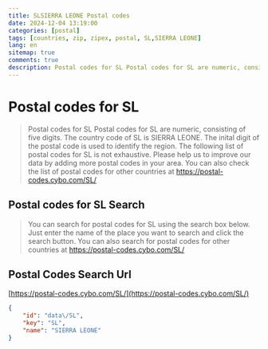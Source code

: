 ```yaml
---
title: SLSIERRA LEONE Postal codes 
date: 2024-12-04 13:19:00
categories: [postal]
tags: [countries, zip, zipex, postal, SL,SIERRA LEONE]
lang: en
sitemap: true
comments: true
description: Postal codes for SL Postal codes for SL are numeric, consisting of five digits. The country code of SL is SIERRA LEONE. The inital digit of the postal code is used to identify the region. The following list of postal codes for SL is not exhaustive. Please help us to improve our data by adding more postal codes in your area. You can also check the list of postal codes for other countries at https://postal-codes.cybo.com/SL/
---
```


# Postal codes for SL
> Postal codes for SL Postal codes for SL are numeric, consisting of five digits. The country code of SL is SIERRA LEONE. The inital digit of the postal code is used to identify the region. The following list of postal codes for SL is not exhaustive. Please help us to improve our data by adding more postal codes in your area. You can also check the list of postal codes for other countries at https://postal-codes.cybo.com/SL/

## Postal codes for SL Search 
> You can search for postal codes for SL using the search box below. Just enter the name of the place you want to search and click the search button. You can also search for postal codes for other countries at https://postal-codes.cybo.com/SL/

## Postal Codes Search Url

[https://postal-codes.cybo.com/SL/](https://postal-codes.cybo.com/SL/)
```json
{
    "id": "data\/SL",
    "key": "SL",
    "name": "SIERRA LEONE"
}
```
